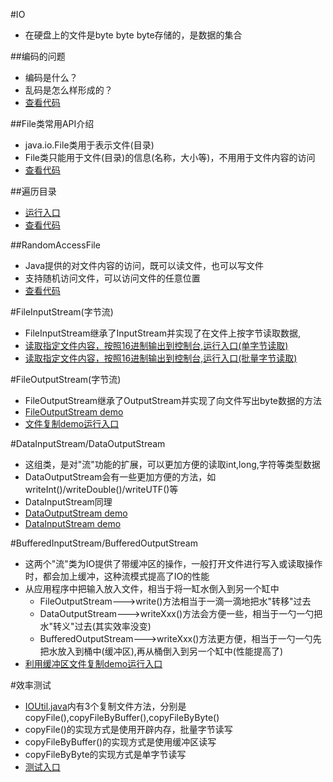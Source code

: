 #IO
* 在硬盘上的文件是byte byte byte存储的，是数据的集合

##编码的问题
* 编码是什么？
* 乱码是怎么样形成的？
* [查看代码](https://github.com/l81893521/java-example/blob/master/src/main/java/online/babylove/www/io/demo1/EncodeDemo.java)

##File类常用API介绍
* java.io.File类用于表示文件(目录)
* File类只能用于文件(目录)的信息(名称，大小等)，不用用于文件内容的访问
* [查看代码](https://github.com/l81893521/java-example/blob/master/src/main/java/online/babylove/www/io/demo2/FileDemo.java)

##遍历目录
* [运行入口](https://github.com/l81893521/java-example/blob/master/src/main/java/online/babylove/www/io/demo2/FileUtilTest.java)
* [查看代码](https://github.com/l81893521/java-example/blob/master/src/main/java/online/babylove/www/io/demo2/FileUtils.java)

##RandomAccessFile
* Java提供的对文件内容的访问，既可以读文件，也可以写文件
* 支持随机访问文件，可以访问文件的任意位置
* [查看代码](https://github.com/l81893521/java-example/blob/master/src/main/java/online/babylove/www/io/demo3/RafDemo.java)

#FileInputStream(字节流)
* FileInputStream继承了InputStream并实现了在文件上按字节读取数据,
* [读取指定文件内容，按照16进制输出到控制台,运行入口(单字节读取)](https://github.com/l81893521/java-example/blob/master/src/main/java/online/babylove/www/io/demo4/IOUtilTest1.java)
* [读取指定文件内容，按照16进制输出到控制台,运行入口(批量字节读取)](https://github.com/l81893521/java-example/blob/master/src/main/java/online/babylove/www/io/demo4/IOUtilTest2.java)

#FileOutputStream(字节流)
* FileOutputStream继承了OutputStream并实现了向文件写出byte数据的方法
* [FileOutputStream demo](https://github.com/l81893521/java-example/blob/master/src/main/java/online/babylove/www/io/demo4/FileOutputStreamDemo1.java)
* [文件复制demo运行入口](https://github.com/l81893521/java-example/blob/master/src/main/java/online/babylove/www/io/demo4/IOUtilTest3.java)

#DataInputStream/DataOutputStream
* 这组类，是对"流"功能的扩展，可以更加方便的读取int,long,字符等类型数据
* DataOutputStream会有一些更加方便的方法，如writeInt()/writeDouble()/writeUTF()等
* DataInputStream同理
* [DataOutputStream demo](https://github.com/l81893521/java-example/blob/master/src/main/java/online/babylove/www/io/demo4/DataOutputStreamDemo1.java)
* [DataInputStream demo](https://github.com/l81893521/java-example/blob/master/src/main/java/online/babylove/www/io/demo4/DataInputStreamDemo1.java)

#BufferedInputStream/BufferedOutputStream
* 这两个"流"类为IO提供了带缓冲区的操作，一般打开文件进行写入或读取操作时，都会加上缓冲，这种流模式提高了IO的性能
* 从应用程序中把输入放入文件，相当于将一缸水倒入到另一个缸中
	* FileOutputStream--->write()方法相当于一滴一滴地把水"转移"过去
	* DataOutputStream--->writeXxx()方法会方便一些，相当于一勺一勺把水"转义"过去(其实效率没变)
	* BufferedOutputStream--->writeXxx()方法更方便，相当于一勺一勺先把水放入到桶中(缓冲区),再从桶倒入到另一个缸中(性能提高了)
* [利用缓冲区文件复制demo运行入口](https://github.com/l81893521/java-example/blob/master/src/main/java/online/babylove/www/io/demo4/IOUtilTest4.java)

#效率测试
* [IOUtil.java](https://github.com/l81893521/java-example/blob/master/src/main/java/online/babylove/www/io/demo4/IOUtilTest4.java)内有3个复制文件方法，分别是copyFile(),copyFileByBuffer(),copyFileByByte()
* copyFile()的实现方式是使用开辟内存，批量字节读写
* copyFileByBuffer()的实现方式是使用缓冲区读写
* copyFileByByte的实现方式是单字节读写
* [测试入口](https://github.com/l81893521/java-example/blob/master/src/main/java/online/babylove/www/io/demo4/IOUtilTest5.java)